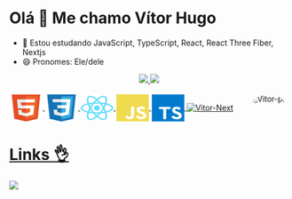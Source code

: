 # Olá 👋 Me chamo Vítor Hugo
<ul>
  <li>🌱 Estou estudando JavaScript, TypeScript, React, React Three Fiber, Nextjs</li>
  <li>😄 Pronomes: Ele/dele</li>
</ul>
<div align="center">
  <a href="https://github.com/yondv">
  <img height="180em" src="https://github-readme-stats.vercel.app/api?username=yondv&show_icons=true&theme=transparent&include_all_commits=true&count_private=true"/>
  <img height="180em" src="https://github-readme-stats.vercel.app/api/top-langs/?username=yondv&layout=compact&langs_count=7&theme=transparent"/>
</div>
<div style="display: inline_block"><br>
  
  <img align="center" alt="Vitor-HTML" height="50" width="60" src="https://raw.githubusercontent.com/devicons/devicon/master/icons/html5/html5-original.svg">
  <img align="center" alt="Vitor-CSS" height="50" width="60" src="https://raw.githubusercontent.com/devicons/devicon/master/icons/css3/css3-original.svg">
  <img align="center" alt="Vitor-React" height="50" width="60" src="https://raw.githubusercontent.com/devicons/devicon/master/icons/react/react-original.svg">
  <img align="center" alt="Vitor-Js" height="50" width="60" src="https://raw.githubusercontent.com/devicons/devicon/master/icons/javascript/javascript-plain.svg">
  <img align="center" alt="Vitor-Ts" height="50" width="60" src="https://raw.githubusercontent.com/devicons/devicon/master/icons/typescript/typescript-plain.svg">
  <img align="center" alt="Vitor-Next" height="50" width="60" src="https://img.shields.io/badge/next%20js-000000?style=for-the-badge&logo=nextdotjs&logoColor=white" />
  <!--
  <img align="center" alt="Rafa-Csharp" height="30" width="40" src="https://raw.githubusercontent.com/devicons/devicon/master/icons/csharp/csharp-original.svg">
  <img align="center" alt="Rafa-Ts" height="30" width="40" src="https://raw.githubusercontent.com/devicons/devicon/master/icons/typescript/typescript-plain.svg">
  <img align="center" alt="Rafa-Python" height="30" width="40" src="https://raw.githubusercontent.com/devicons/devicon/master/icons/python/python-original.svg">
  <img align="center" alt="Rafa-Csharp" height="30" width="40" src="https://raw.githubusercontent.com/devicons/devicon/master/icons/csharp/csharp-original.svg">
  -->
  <img align="right" alt="Vitor-pic" height="150" style="border-radius:150px;" src="https://user-images.githubusercontent.com/110829704/205960101-8f6a67f5-d708-45a6-ba51-37df10d1539d.jpg">
</div>
  <h1>Links 👌</h1>
<div> 
  <!-- YOUTUBE
  <a href="https://www.youtube.com/channel/UC_-uuuZbY0AAt9CViNzvc-Q" target="_blank"><img src="https://img.shields.io/badge/YouTube-FF0000?style=for-the-badge&logo=youtube&logoColor=white" target="_blank"></a>
  -->
  <!-- DISCORD
 <a href="https://discord.gg/wagxzStdcR" target="_blank"><img src="https://img.shields.io/badge/Discord-7289DA?style=for-the-badge&logo=discord&logoColor=white" target="_blank"></a> 
 -->
  <a href="https://www.linkedin.com/in/v%C3%ADtor-hugo-tavares-pereira-a99435232/" target="_blank"><img src="https://img.shields.io/badge/-LinkedIn-%230077B5?style=for-the-badge&logo=linkedin&logoColor=white" target="_blank"></a> 
</div>

<!-- ![Snake animation](https://github.com/yondv/yondv/blob/output/github-contribution-grid-snake.svg) -->

